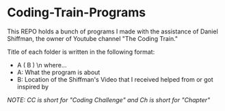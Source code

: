 # Coding-Train-Programs

This REPO holds a bunch of programs I made with the assistance of Daniel Shiffman, the owner of Youtube channel "The Coding Train."

Title of each folder is written in the following format: 
- A ( B )
\n where...
- A: What the program is about
- B: Location of the Shiffman's Video that I received helped from or got inspired by 

*NOTE: CC is short for "Coding Challenge" and Ch is short for "Chapter"*
